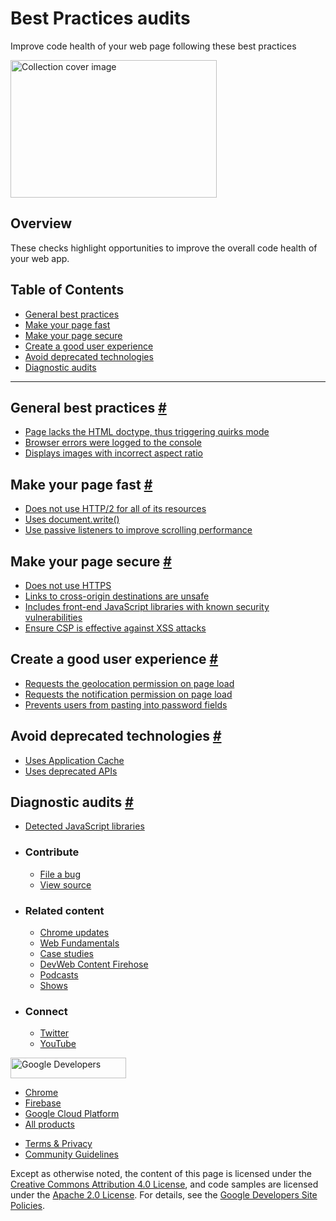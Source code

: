 # Best Practices audits

Improve code health of your web page following these best practices

<img src="https://web-dev.imgix.net/image/jxu1OdD7LKOGIDU7jURMpSH2lyK2/WRBPLiZWj2BTEZIyRlqh.svg" alt="Collection cover image" class="w-masthead-path__image" width="330" height="220" />

## Overview

These checks highlight opportunities to improve the overall code health of your web app.

## Table of Contents

- <a href="#general-best-practices" class="w-path-link">General best practices</a>
- <a href="#make-your-page-fast" class="w-path-link">Make your page fast</a>
- <a href="#make-your-page-secure" class="w-path-link">Make your page secure</a>
- <a href="#create-a-good-user-experience" class="w-path-link">Create a good user experience</a>
- <a href="#avoid-deprecated-technologies" class="w-path-link">Avoid deprecated technologies</a>
- <a href="#diagnostic-audits" class="w-path-link">Diagnostic audits</a>

---

## General best practices <a href="#general-best-practices" class="w-headline-link">#</a>

- <a href="/doctype/" class="w-path-link">Page lacks the HTML doctype, thus triggering quirks mode</a>
- <a href="/errors-in-console/" class="w-path-link">Browser errors were logged to the console</a>
- <a href="/image-aspect-ratio/" class="w-path-link">Displays images with incorrect aspect ratio</a>

## Make your page fast <a href="#make-your-page-fast" class="w-headline-link">#</a>

- <a href="/uses-http2/" class="w-path-link">Does not use HTTP/2 for all of its resources</a>
- <a href="/no-document-write/" class="w-path-link">Uses document.write()</a>
- <a href="/uses-passive-event-listeners/" class="w-path-link">Use passive listeners to improve scrolling performance</a>

## Make your page secure <a href="#make-your-page-secure" class="w-headline-link">#</a>

- <a href="/is-on-https/" class="w-path-link">Does not use HTTPS</a>
- <a href="/external-anchors-use-rel-noopener/" class="w-path-link">Links to cross-origin destinations are unsafe</a>
- <a href="/no-vulnerable-libraries/" class="w-path-link">Includes front-end JavaScript libraries with known security vulnerabilities</a>
- <a href="/csp-xss/" class="w-path-link">Ensure CSP is effective against XSS attacks</a>

## Create a good user experience <a href="#create-a-good-user-experience" class="w-headline-link">#</a>

- <a href="/geolocation-on-start/" class="w-path-link">Requests the geolocation permission on page load</a>
- <a href="/notification-on-start/" class="w-path-link">Requests the notification permission on page load</a>
- <a href="/password-inputs-can-be-pasted-into/" class="w-path-link">Prevents users from pasting into password fields</a>

## Avoid deprecated technologies <a href="#avoid-deprecated-technologies" class="w-headline-link">#</a>

- <a href="/appcache-manifest/" class="w-path-link">Uses Application Cache</a>
- <a href="/deprecations/" class="w-path-link">Uses deprecated APIs</a>

## Diagnostic audits <a href="#diagnostic-audits" class="w-headline-link">#</a>

- <a href="/js-libraries/" class="w-path-link">Detected JavaScript libraries</a>

- ### Contribute

  - <a href="https://github.com/GoogleChrome/web.dev/issues/new?assignees=&amp;labels=bug&amp;template=bug_report.md&amp;title=" class="w-footer__linkbox-link">File a bug</a>
  - <a href="https://github.com/googlechrome/web.dev" class="w-footer__linkbox-link">View source</a>

- ### Related content

  - <a href="https://blog.chromium.org/" class="w-footer__linkbox-link">Chrome updates</a>
  - <a href="https://developers.google.com/web/" class="w-footer__linkbox-link">Web Fundamentals</a>
  - <a href="https://developers.google.com/web/showcase/" class="w-footer__linkbox-link">Case studies</a>
  - <a href="https://devwebfeed.appspot.com/" class="w-footer__linkbox-link">DevWeb Content Firehose</a>
  - <a href="/podcasts/" class="w-footer__linkbox-link">Podcasts</a>
  - <a href="/shows/" class="w-footer__linkbox-link">Shows</a>

- ### Connect

  - <a href="https://www.twitter.com/ChromiumDev" class="w-footer__linkbox-link">Twitter</a>
  - <a href="https://www.youtube.com/user/ChromeDevelopers" class="w-footer__linkbox-link">YouTube</a>

<a href="https://developers.google.com/" class="w-footer__utility-logo-link"><img src="/images/lockup-color.png" alt="Google Developers" class="w-footer__utility-logo" width="185" height="33" /></a>

- <a href="https://developer.chrome.com/" class="w-footer__utility-link">Chrome</a>
- <a href="https://firebase.google.com/" class="w-footer__utility-link">Firebase</a>
- <a href="https://cloud.google.com/" class="w-footer__utility-link">Google Cloud Platform</a>
- <a href="https://developers.google.com/products" class="w-footer__utility-link">All products</a>

<!-- -->

- <a href="https://policies.google.com/" class="w-footer__utility-link">Terms &amp; Privacy</a>
- <a href="/community-guidelines/" class="w-footer__utility-link">Community Guidelines</a>

Except as otherwise noted, the content of this page is licensed under the [Creative Commons Attribution 4.0 License](https://creativecommons.org/licenses/by/4.0/), and code samples are licensed under the [Apache 2.0 License](https://www.apache.org/licenses/LICENSE-2.0). For details, see the [Google Developers Site Policies](https://developers.google.com/terms/site-policies).
